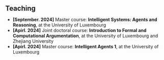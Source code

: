 <h1 id="teaching"></h1>

<h2 style="margin: 30px 0px 10px;">Teaching</h2>

<ul>
<li><strong>[September. 2024]</strong> Master course: <strong>Intelligent Systems: Agents and Reasoning</strong>, at the University of Luxembourg </li>	
  
<li><strong>[Apirl. 2024]</strong> Joint doctoral course: <strong>Introduction to Formal and Computational Argumentation</strong>, at the University of Luxembourg and Zhejiang University </li>	
  <li><strong>[Apirl. 2024]</strong> Master course: <strong>Intelligent Agents 1</strong>, at the University of Luxembourg </li>	
</ul>
